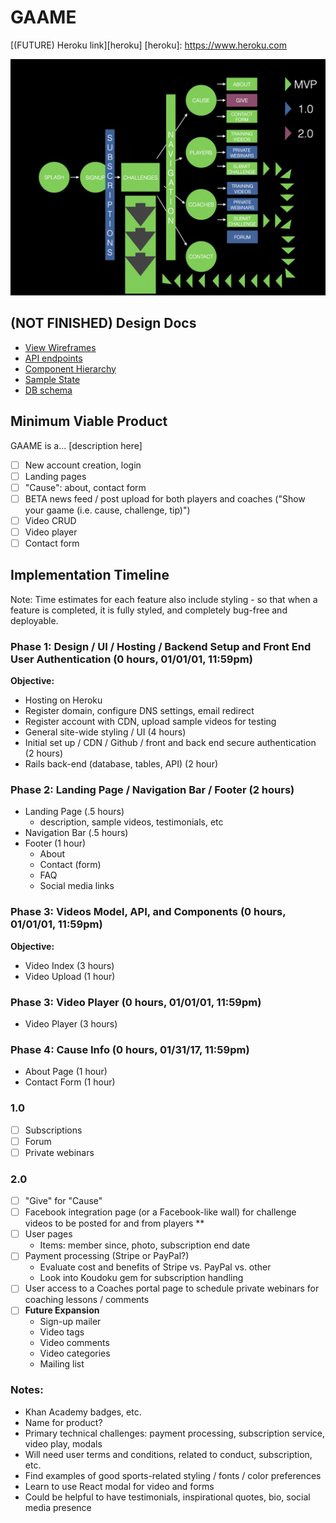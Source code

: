 # GAAME

[(FUTURE) Heroku link][heroku]
[heroku]: https://www.heroku.com

![Product Flow](/docs/product_flow.png?raw=true "Product Flow")

## (NOT FINISHED) Design Docs
* [View Wireframes][wireframes]
* [API endpoints][api-endpoints]
* [Component Hierarchy][component-hierarchy]
* [Sample State][sample-state]
* [DB schema][schema]

[wireframes]: docs/wireframes
[api-endpoints]: docs/api-endpoints.md
[component-hierarchy]: docs/component-hierarchy.md
[sample-state]: docs/sample-state.md
[schema]: docs/schema.md

## Minimum Viable Product

GAAME is a... [description here]

- [ ] New account creation, login
- [ ] Landing pages
- [ ] "Cause": about, contact form
- [ ] BETA news feed / post upload for both players and coaches ("Show your gaame (i.e. cause, challenge, tip)")
- [ ] Video CRUD
- [ ] Video player
- [ ] Contact form

## Implementation Timeline
Note: Time estimates for each feature also include styling - so that when a feature is completed, it is fully styled, and completely bug-free and deployable.

### Phase 1: Design / UI / Hosting / Backend Setup and Front End User Authentication (0 hours, 01/01/01, 11:59pm)
**Objective:**
- Hosting on Heroku
- Register domain, configure DNS settings, email redirect
- Register account with CDN, upload sample videos for testing
- General site-wide styling / UI (4 hours)
- Initial set up / CDN / Github / front and back end secure authentication (2 hours)
- Rails back-end (database, tables, API) (2 hour)

### Phase 2: Landing Page / Navigation Bar / Footer (2 hours)
- Landing Page (.5 hours)
  - description, sample videos, testimonials, etc
- Navigation Bar (.5 hours)
- Footer (1 hour)
  - About
  - Contact (form)
  - FAQ
  - Social media links

### Phase 3: Videos Model, API, and Components (0 hours, 01/01/01, 11:59pm)

**Objective:**
- Video Index (3 hours)
- Video Upload (1 hour)

### Phase 3: Video Player (0 hours, 01/01/01, 11:59pm)
- Video Player (3 hours)

### Phase 4: Cause Info (0 hours, 01/31/17, 11:59pm)
- About Page (1 hour)
- Contact Form (1 hour)


### 1.0
- [ ] Subscriptions
- [ ] Forum
- [ ] Private webinars

### 2.0
- [ ] "Give" for "Cause"
- [ ] Facebook integration page (or a Facebook-like wall) for challenge videos to be posted for and from players **
- [ ] User pages
   * Items: member since, photo, subscription end date
- [ ] Payment processing (Stripe or PayPal?)
   * Evaluate cost and benefits of Stripe vs. PayPal vs. other
   * Look into Koudoku gem for subscription handling
- [ ] User access to a Coaches portal page to schedule private webinars for coaching lessons / comments
- [ ] **Future Expansion**
  * Sign-up mailer
  * Video tags
  * Video comments
  * Video categories
  * Mailing list

### Notes:
 * Khan Academy badges, etc.
 * Name for product?
 * Primary technical challenges: payment processing, subscription service, video play, modals
 * Will need user terms and conditions, related to conduct, subscription, etc.
 * Find examples of good sports-related styling / fonts / color preferences
 * Learn to use React modal for video and forms
 * Could be helpful to have testimonials, inspirational quotes, bio, social media presence
